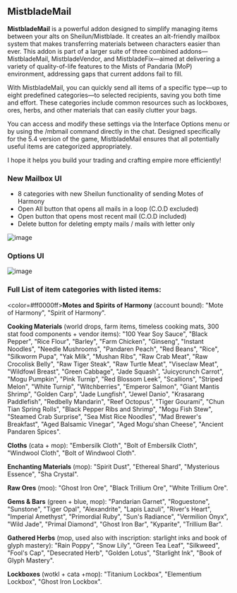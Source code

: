 ## MistbladeMail

**MistbladeMail** is a powerful addon designed to simplify managing items between your alts on Sheilun/Mistblade. It creates an alt-friendly mailbox system that makes transferring materials between characters easier than ever. This addon is part of a larger suite of three combined addons—MistbladeMail, MistbladeVendor, and MistbladeFix—aimed at delivering a variety of quality-of-life features to the Mists of Pandaria (MoP) environment, addressing gaps that current addons fail to fill.

With MistbladeMail, you can quickly send all items of a specific type—up to eight predefined categories—to selected recipients, saving you both time and effort. These categories include common resources such as lockboxes, ores, herbs, and other materials that can easily clutter your bags.

You can access and modify these settings via the Interface Options menu or by using the /mbmail command directly in the chat. Designed specifically for the 5.4 version of the game, MistbladeMail ensures that all potentially useful items are categorized appropriately.

I hope it helps you build your trading and crafting empire more efficiently!



### New Mailbox UI 


* 8 categories with new Sheilun functionality of sending Motes of Harmony
* Open All button that opens all mails in a loop (C.O.D excluded)
* Open button that opens most recent mail (C.O.D included)
* Delete button for deleting empty mails / mails with letter only


![image](https://github.com/user-attachments/assets/eb890e86-77b4-4753-9611-e299d77dad4a)


### Options UI

![image](https://github.com/user-attachments/assets/d62c9844-134c-4313-b9ab-c2ad9374279e)

### Full List of item categories with listed items:


<color=#ff0000ff>**Motes and Spirits of Harmony**</color> (account bound): "Mote of Harmony", "Spirit of Harmony".


**Cooking Materials** (world drops, farm items, timeless cooking mats, 300 stat food components + vendor items): "100 Year Soy Sauce", "Black Pepper", "Rice Flour", "Barley", "Farm Chicken", "Ginseng", "Instant Noodles", "Needle Mushrooms", "Pandaren Peach", "Red Beans", "Rice", "Silkworm Pupa", "Yak Milk", "Mushan Ribs", "Raw Crab Meat", "Raw Crocolisk Belly", "Raw Tiger Steak", "Raw Turtle Meat", "Viseclaw Meat", "Wildfowl Breast", "Green Cabbage", "Jade Squash", "Juicycrunch Carrot", "Mogu Pumpkin", "Pink Turnip", "Red Blossom Leek", "Scallions", "Striped Melon", "White Turnip", "Witchberries", "Emperor Salmon", "Giant Mantis Shrimp", "Golden Carp", "Jade Lungfish", "Jewel Danio", "Krasarang Paddlefish", "Redbelly Mandarin", "Reef Octopus", "Tiger Gourami", "Chun Tian Spring Rolls", "Black Pepper Ribs and Shrimp", "Mogu Fish Stew", "Steamed Crab Surprise", "Sea Mist Rice Noodles", "Mad Brewer's Breakfast", "Aged Balsamic Vinegar", "Aged Mogu'shan Cheese", "Ancient Pandaren Spices".


**Cloths** (cata + mop): "Embersilk Cloth", "Bolt of Embersilk Cloth", "Windwool Cloth", "Bolt of Windwool Cloth".


**Enchanting Materials** (mop): "Spirit Dust", "Ethereal Shard", "Mysterious Essence", "Sha Crystal".


**Raw Ores** (moo): "Ghost Iron Ore", "Black Trillium Ore", "White Trillium Ore".


**Gems & Bars** (green + blue, mop): "Pandarian Garnet", "Roguestone", "Sunstone", "Tiger Opal", "Alexandrite", "Lapis Lazuli", "River's Heart", "Imperial Amethyst", "Primordial Ruby", "Sun's Radiance", "Vermilion Onyx", "Wild Jade", "Primal Diamond", "Ghost Iron Bar", "Kyparite", "Trillium Bar".


**Gathered Herbs** (mop, used also with inscription: starlight inks and book of glyph mastery): "Rain Poppy", "Snow Lily", "Green Tea Leaf", "Silkweed", "Fool's Cap", "Desecrated Herb", "Golden Lotus", "Starlight Ink", "Book of Glyph Mastery".


**Lockboxes** (wotkl + cata  +mop): "Titanium Lockbox", "Elementium Lockbox", "Ghost Iron Lockbox".




